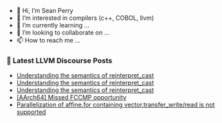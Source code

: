 - 👋 Hi, I’m Sean Perry
- 👀 I’m interested in compilers (c++, COBOL, llvm)
- 🌱 I’m currently learning ...
- 💞️ I’m looking to collaborate on ...
- 📫 How to reach me ...

<!---
s66perry/s66perry is a ✨ special ✨ repository because its `README.md` (this file) appears on your GitHub profile.
You can click the Preview link to take a look at your changes.
--->
### 📕 Latest LLVM Discourse Posts

<!-- DISCOURSE-LLVM:START -->
- [Understanding the semantics of reinterpret_cast](https://discourse.llvm.org/t/understanding-the-semantics-of-reinterpret-cast/71187#post_3)
- [Understanding the semantics of reinterpret_cast](https://discourse.llvm.org/t/understanding-the-semantics-of-reinterpret-cast/71187#post_2)
- [Understanding the semantics of reinterpret_cast](https://discourse.llvm.org/t/understanding-the-semantics-of-reinterpret-cast/71187#post_1)
- [[AArch64] Missed FCCMP opportunity](https://discourse.llvm.org/t/aarch64-missed-fccmp-opportunity/71012#post_7)
- [Parallelization of affine.for containing vector.transfer_write/read is not supported](https://discourse.llvm.org/t/parallelization-of-affine-for-containing-vector-transfer-write-read-is-not-supported/71185#post_1)
<!-- DISCOURSE-LLVM:END -->

